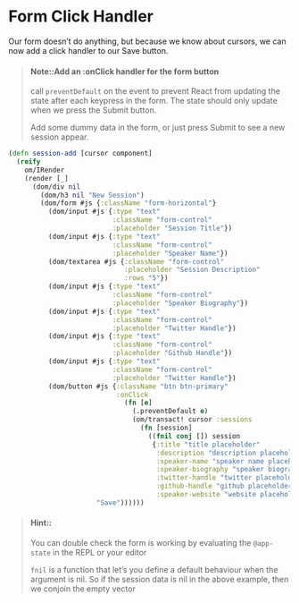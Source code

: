 # Form Click Handler

Our form doesn’t do anything, but because we know about cursors, we can now add a click handler to our Save button.

> #### Note::Add an :onClick handler for the form button
>
> call `preventDefault` on the event to prevent React from updating the state after each keypress in the form.  The state should only update when we press the Submit button.
> 
> Add some dummy data in the form, or just press Submit to see a new session appear.


<!--sec data-title="Reveal answer..." data-id="answer001" data-collapse=true ces-->

```clj
(defn session-add [cursor component]
  (reify
    om/IRender
    (render [_]
      (dom/div nil
        (dom/h3 nil "New Session")
        (dom/form #js {:className "form-horizontal"}
          (dom/input #js {:type "text"
                          :className "form-control"
                          :placeholder "Session Title"})
          (dom/input #js {:type "text"
                          :className "form-control"
                          :placeholder "Speaker Name"})
          (dom/textarea #js {:className "form-control"
                             :placeholder "Session Description"
                             :rows "5"})
          (dom/input #js {:type "text"
                          :className "form-control"
                          :placeholder "Speaker Biography"})
          (dom/input #js {:type "text"
                          :className "form-control"
                          :placeholder "Twitter Handle"})
          (dom/input #js {:type "text"
                          :className "form-control"
                          :placeholder "Github Handle"})
          (dom/input #js {:type "text"
                          :className "form-control"
                          :placeholder "Twitter Handle"})
          (dom/button #js {:className "btn btn-primary"
                           :onClick
                             (fn [e]
                               (.preventDefault e)
                               (om/transact! cursor :sessions
                                 (fn [session]
                                   ((fnil conj []) session
                                    {:title "title placeholder"
                                     :description "description placeholder"
                                     :speaker-name "speaker name placeholder"
                                     :speaker-biography "speaker biography placeholder"
                                     :twitter-handle "twitter placeholder"
                                     :github-handle "github placeholder"
                                     :speaker-website "website placeholder"}))))}
                      "Save"))))))
```

<!--endsec-->

> #### Hint::
> You can double check the form is working by evaluating the `@app-state` in the REPL or your editor
>
> `fnil` is a function that let’s you define a default behaviour when the argument is nil.  So if the session data is nil in the above example, then we conjoin the empty vector
